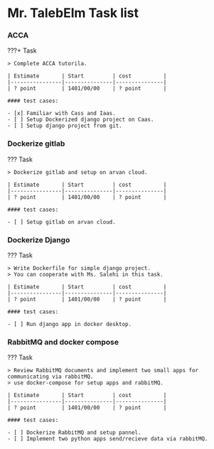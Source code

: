 # Mr. TalebElm Task list

### ACCA
???+ Task

    > Complete ACCA tutorila.

    | Estimate       | Start         | cost          | 
    |----------------|---------------|---------------|
    | ? point        | 1401/00/00    | ? point       |

    #### test cases:

    - [x] Familiar with Cass and Iaas.
    - [ ] Setup Dockerized django project on Caas.
    - [ ] Setup django project from git.

### Dockerize gitlab
??? Task

    > Dockerize gitlab and setup on arvan cloud. 

    | Estimate       | Start         | cost          | 
    |----------------|---------------|---------------|
    | ? point        | 1401/00/00    | ? point       |

    #### test cases:

    - [ ] Setup gitlab on arvan cloud.


### Dockerize Django
??? Task 

    > Write Dockerfile for simple django project.
    > You can cooperate with Ms. Salehi in this task.

    | Estimate       | Start         | cost          | 
    |----------------|---------------|---------------|
    | ? point        | 1401/00/00    | ? point       |

    #### test cases:

    - [ ] Run django app in docker desktop.

### RabbitMQ and docker compose
??? Task

    > Review RabbitMQ documents and implement two small apps for communicating via rabbitMQ.
    > use docker-compose for setup apps and rabbitMQ.

    | Estimate       | Start         | cost          | 
    |----------------|---------------|---------------|
    | ? point        | 1401/00/00    | ? point       |

    #### test cases:

    - [ ] Dockerize RabbitMQ and setup pannel.
    - [ ] Implement two python apps send/recieve data via rabbitMQ.

